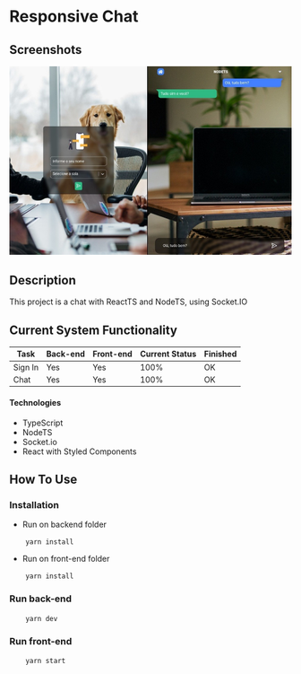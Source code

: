# Responsive Chat
## Screenshots


![Alt text](screenshots/print.jpeg?raw=true  "Title")
## Description

This project is a chat with ReactTS and NodeTS, using Socket.IO



## Current System Functionality


| Task           | Back-end | Front-end   | Current Status | Finished | 
|----------------|---------------|---------------|----------------|-----------|
| Sign In   | Yes  | Yes | 100% | OK
| Chat  | Yes  | Yes | 100% | OK

#### Technologies

- TypeScript
- NodeTS
- Socket.io
- React with Styled Components


## How To Use

### Installation
- Run on backend folder

```
    yarn install
```

- Run on front-end folder

```
    yarn install 
```


### Run back-end
```
    yarn dev
```

### Run front-end
```
    yarn start
```